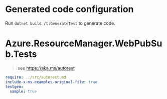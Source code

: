# Generated code configuration

Run `dotnet build /t:GenerateTest` to generate code.

# Azure.ResourceManager.WebPubSub.Tests

> see https://aka.ms/autorest
``` yaml
require: ../src/autorest.md
include-x-ms-examples-original-file: true
testgen:
  sample: true
```